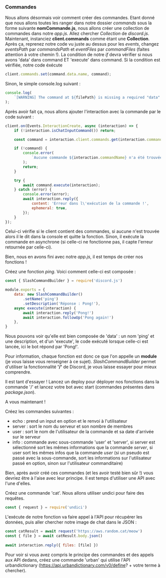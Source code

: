 ### Commandes
Nous allons désormais voir comment créer des commandes. Etant donné que nous allons toutes les ranger dans notre dossier *commands* sous la forme suivante **nomCommande.js**, nous allons créer une collection de commandes dans notre *app.js*. Allez chercher *Collection* de *discord.js*. Maintenant, instanciez **client.commands** comme étant une **Collection**.
Après ça, reprenez notre code vu juste au dessus pour les *events*, changez *eventsPath* par *commandsPath* et *eventFiles* par *commandFiles* (faites attention à votre chemin !).
La condition de notre *if* devra vérifier si nous avons 'data' dans command ET 'execute' dans command. Si la condition est vérifiée, notre code éxécute 
```javascript
client.commands.set(command.data.name, command);
```
Sinon, le simple console.log suivant :
```javascript
console.log(
    `[WARNING] The command at ${filePath} is missing a required "data" or "execute" property.`
);
```

Après avoir fait ça, nous allons ajouter l'interaction avec la commande par le code suivant :
```javascript
client.on(Events.InteractionCreate, async (interaction) => {
    if (!interaction.isChatInputCommand()) return;

    const command = interaction.client.commands.get(interaction.commandName);

    if (!command) {
        console.error(
            `Aucune commande ${interaction.commandName} n'a été trouvée.`
        );
        return;
    }

    try {
        await command.execute(interaction);
    } catch (error) {
        console.error(error);
        await interaction.reply({
            content: 'Erreur dans l\'exécution de la commande !',
            ephemeral: true,
        });
    }
});
```
Celui-ci vérifie si le client contient des commandes, si aucune n'est trouvée alors il le dit dans la console et quitte la fonction. Sinon, il exécute la commande en asynchrone (si celle-ci ne fonctionne pas, il capte l'erreur retournée par celle-ci).

Bien, nous en avons fini avec notre *app.js*, il est temps de créer nos fonctions !

Créez une fonction *ping*. Voici comment celle-ci est composée :
```javascript
const { SlashCommandBuilder } = require('discord.js')

module.exports = {
    data: new SlashCommandBuilder()
        .setName('ping')
        .setDescription('Réponse : Pong!'),
    async execute(interaction) {
        await interaction.reply('Pong!')
        await interaction.followUp('Pong again!')
    },
}

```
Nous pouvons voir qu'elle est bien composée de 'data' : un nom 'ping' et une description, et d'un 'execute', le code exécuté lorsque celle-ci est lancée, ici le bot répond par 'Pong!'.

Pour information, chaque fonction est donc ce que l'on appelle un **module** (je vous laisse vous renseigner à ce sujet). *SlashCommandBuilder* permet d'utiliser la fonctionnalité **'/'** de Discord, je vous laisse essayer pour mieux comprendre.

Il est tant d'essayer ! Lancez un deploy pour déployer nos fonctions dans la commande '/' et lancez votre bot avec start (commandes présentes dans *package.json*).

A vous maintenant !

Créez les commandes suivantes :
- echo : prend un input en option et le renvoi à l'utilisateur
- server : sort le nom du serveur et son nombre de membres
- user : sort le nom de l'utilisateur de la commande et sa date d'arrivée sur le serveur
- info : commande avec sous-commande 'user' et 'server', si server est sélectionné sort les mêmes informations que la commande *server*, si user sort les mêmes infos que la commande *user* (si un pseudo est passé avec la sous-commande, sort les informations sur l'utilisateur passé en option, sinon sur l'utilisateur commanditaire)

Bien, après avoir créé ces commandes (et les avoir testé bien sûr !) vous devriez être à l'aise avec leur principe. Il est temps d'utiliser une API avec l'une d'elles.

Créez une commande 'cat'. Nous allons utiliser undici pour faire des requêtes.
```javascript
const { request } = require('undici')
```
L'exécute de notre fonction va faire appel à l'API pour récupérer les données, puis aller chercher notre image de chat dans le JSON :
```javascript
const catResult = await request('https://aws.random.cat/meow')
const { file } = await catResult.body.json()
        
await interaction.reply({ files: [file] })
```

Pour voir si vous avez compris le principe des commandes et des appels aux API dedans, créez une commande 'urban' qui utilise l'API urbandictionary (https://api.urbandictionary.com/v0/define? + votre terme à chercher).